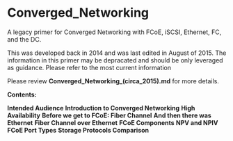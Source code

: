 # Converged_Networking
A legacy primer for Converged Networking with FCoE, iSCSI, Ethernet, FC, and the DC.

This was developed back in 2014 and was last edited in August of 2015. The information in this primer may be depracated and should be only leveraged as guidance. Please refer to the most current information

Please review **Converged_Networking_(circa_2015).md** for more details.

**Contents:**

**Intended Audience**
**Introduction to Converged Networking**
**High Availability**
**Before we get to FCoE: Fiber Channel**
**And then there was Ethernet**
**Fiber Channel over Ethernet**
**FCoE Components**
**NPV and NPIV**
**FCoE Port Types**
**Storage Protocols Comparison**
